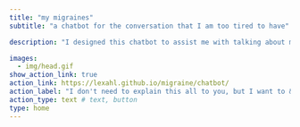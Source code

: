 ```yaml
---
title: "my migraines"
subtitle: "a chatbot for the conversation that I am too tired to have"

description: "I designed this chatbot to assist me with talking about my migraines. I've had migraines for more than 9 years now. They started when I was 15. I usually get a couple of migraines each week. I know you can't see my migraines, so I guess that it is hard to understand what they are like and how having migraines affects me.<br><br>"

images:
  - img/head.gif
show_action_link: true
action_link: https://lexahl.github.io/migraine/chatbot/
action_label: "I don't need to explain this all to you, but I want to &rarr;"
action_type: text # text, button
type: home
---
```


